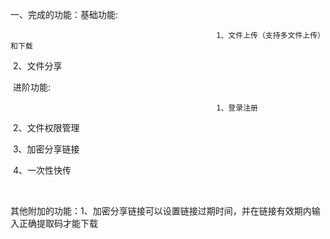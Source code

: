 一、完成的功能：基础功能: 


                                                  1、文件上传（支持多文件上传）和下载

​                                                 2、文件分享

​               进阶功能:



                                                  1、登录注册

​                                                 2、文件权限管理

​                                                 3、加密分享链接

​                                                 4、一次性快传

​                                                         

其他附加的功能：1、加密分享链接可以设置链接过期时间，并在链接有效期内输入正确提取码才能下载

​                               

